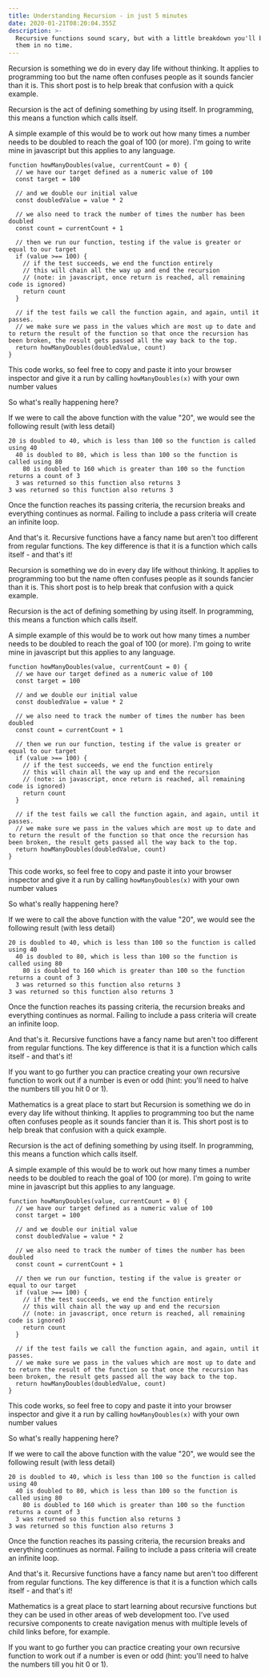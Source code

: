```yaml
---
title: Understanding Recursion - in just 5 minutes
date: 2020-01-21T08:20:04.355Z
description: >-
  Recursive functions sound scary, but with a little breakdown you'll be using
  them in no time.
---
```

Recursion is something we do in every day life without thinking. It applies to programming too but the name often confuses people as it sounds fancier than it is. This short post is to help break that confusion with a quick example.

Recursion is the act of defining something by using itself. In programming, this means a function which calls itself.



A simple example of this would be to work out how many times a number needs to be doubled to reach the goal of 100 (or more). I'm going to write mine in javascript but this applies to any language.

```
function howManyDoubles(value, currentCount = 0) {
  // we have our target defined as a numeric value of 100
  const target = 100

  // and we double our initial value
  const doubledValue = value * 2

  // we also need to track the number of times the number has been doubled
  const count = currentCount + 1

  // then we run our function, testing if the value is greater or equal to our target
  if (value >== 100) {
    // if the test succeeds, we end the function entirely
    // this will chain all the way up and end the recursion
    // (note: in javascript, once return is reached, all remaining code is ignored)
    return count
  }

  // if the test fails we call the function again, and again, until it passes.
  // we make sure we pass in the values which are most up to date and to return the result of the function so that once the recursion has been broken, the result gets passed all the way back to the top.
  return howManyDoubles(doubledValue, count)
}
```
This code works, so feel free to copy and paste it into your browser inspector and give it a run by calling `howManyDoubles(x)` with your own number values


So what's really happening here?

If we were to call the above function with the value "20", we would see the following result (with less detail)

```
20 is doubled to 40, which is less than 100 so the function is called using 40
  40 is doubled to 80, which is less than 100 so the function is called using 80
    80 is doubled to 160 which is greater than 100 so the function returns a count of 3
  3 was returned so this function also returns 3
3 was returned so this function also returns 3
```

Once the function reaches its passing criteria, the recursion breaks and everything continues as normal. Failing to include a pass criteria will create an infinite loop.

And that's it. Recursive functions have a fancy name but aren't too different from regular functions. The key difference is that it is a function which calls itself - and that's it!

Recursion is something we do in every day life without thinking. It applies to programming too but the name often confuses people as it sounds fancier than it is. This short post is to help break that confusion with a quick example.

Recursion is the act of defining something by using itself. In programming, this means a function which calls itself.



A simple example of this would be to work out how many times a number needs to be doubled to reach the goal of 100 (or more). I'm going to write mine in javascript but this applies to any language.

```
function howManyDoubles(value, currentCount = 0) {
  // we have our target defined as a numeric value of 100
  const target = 100

  // and we double our initial value
  const doubledValue = value * 2

  // we also need to track the number of times the number has been doubled
  const count = currentCount + 1

  // then we run our function, testing if the value is greater or equal to our target
  if (value >== 100) {
    // if the test succeeds, we end the function entirely
    // this will chain all the way up and end the recursion
    // (note: in javascript, once return is reached, all remaining code is ignored)
    return count
  }

  // if the test fails we call the function again, and again, until it passes.
  // we make sure we pass in the values which are most up to date and to return the result of the function so that once the recursion has been broken, the result gets passed all the way back to the top.
  return howManyDoubles(doubledValue, count)
}
```
This code works, so feel free to copy and paste it into your browser inspector and give it a run by calling `howManyDoubles(x)` with your own number values


So what's really happening here?

If we were to call the above function with the value "20", we would see the following result (with less detail)

```
20 is doubled to 40, which is less than 100 so the function is called using 40
  40 is doubled to 80, which is less than 100 so the function is called using 80
    80 is doubled to 160 which is greater than 100 so the function returns a count of 3
  3 was returned so this function also returns 3
3 was returned so this function also returns 3
```

Once the function reaches its passing criteria, the recursion breaks and everything continues as normal. Failing to include a pass criteria will create an infinite loop.

And that's it. Recursive functions have a fancy name but aren't too different from regular functions. The key difference is that it is a function which calls itself - and that's it!


If you want to go further you can practice creating your own recursive function to work out if a number is even or odd (hint: you'll need to halve the numbers till you hit 0 or 1). 

Mathematics is a great place to start but Recursion is something we do in every day life without thinking. It applies to programming too but the name often confuses people as it sounds fancier than it is. This short post is to help break that confusion with a quick example.

Recursion is the act of defining something by using itself. In programming, this means a function which calls itself.



A simple example of this would be to work out how many times a number needs to be doubled to reach the goal of 100 (or more). I'm going to write mine in javascript but this applies to any language.

```
function howManyDoubles(value, currentCount = 0) {
  // we have our target defined as a numeric value of 100
  const target = 100

  // and we double our initial value
  const doubledValue = value * 2

  // we also need to track the number of times the number has been doubled
  const count = currentCount + 1

  // then we run our function, testing if the value is greater or equal to our target
  if (value >== 100) {
    // if the test succeeds, we end the function entirely
    // this will chain all the way up and end the recursion
    // (note: in javascript, once return is reached, all remaining code is ignored)
    return count
  }

  // if the test fails we call the function again, and again, until it passes.
  // we make sure we pass in the values which are most up to date and to return the result of the function so that once the recursion has been broken, the result gets passed all the way back to the top.
  return howManyDoubles(doubledValue, count)
}
```
This code works, so feel free to copy and paste it into your browser inspector and give it a run by calling `howManyDoubles(x)` with your own number values


So what's really happening here?

If we were to call the above function with the value "20", we would see the following result (with less detail)

```
20 is doubled to 40, which is less than 100 so the function is called using 40
  40 is doubled to 80, which is less than 100 so the function is called using 80
    80 is doubled to 160 which is greater than 100 so the function returns a count of 3
  3 was returned so this function also returns 3
3 was returned so this function also returns 3
```

Once the function reaches its passing criteria, the recursion breaks and everything continues as normal. Failing to include a pass criteria will create an infinite loop.

And that's it. Recursive functions have a fancy name but aren't too different from regular functions. The key difference is that it is a function which calls itself - and that's it!



Mathematics is a great place to start learning about recursive functions but they can be used in other areas of web development too. I've used recursive components to create navigation menus with multiple levels of child links before, for example.

If you want to go further you can practice creating your own recursive function to work out if a number is even or odd (hint: you'll need to halve the numbers till you hit 0 or 1).
